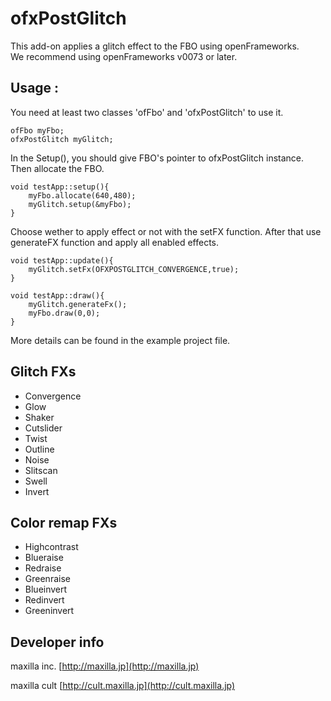 # ofxPostGlitch
This add-on applies a glitch effect to the FBO using openFrameworks.  
We recommend using openFrameworks v0073 or later.

## Usage :
You need at least two classes 'ofFbo' and 'ofxPostGlitch' to use it.

	ofFbo myFbo;
	ofxPostGlitch myGlitch;

In the Setup(), you should give FBO's pointer to ofxPostGlitch instance.
Then allocate the FBO.

    void testApp::setup(){
    	myFbo.allocate(640,480);
    	myGlitch.setup(&myFbo);
    }

Choose wether to apply effect or not with the setFX function.
After that use generateFX function and apply all enabled effects.

	void testApp::update(){
		myGlitch.setFx(OFXPOSTGLITCH_CONVERGENCE,true);
	}

	void testApp::draw(){
		myGlitch.generateFx();
		myFbo.draw(0,0);
	}

More details can be found in the example project file.

## Glitch FXs	
- Convergence
- Glow
- Shaker
- Cutslider
- Twist
- Outline
- Noise
- Slitscan
- Swell
- Invert

## Color remap FXs
- Highcontrast
- Blueraise
- Redraise
- Greenraise
- Blueinvert
- Redinvert
- Greeninvert

## Developer info
maxilla inc.
[http://maxilla.jp](http://maxilla.jp)

maxilla cult
[http://cult.maxilla.jp](http://cult.maxilla.jp)
